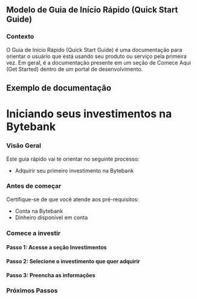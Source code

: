 ## Modelo de Guia de Início Rápido (Quick Start Guide)

### Contexto 
O Guia de Início Rápido (Quick Start Guide) é uma documentação para orientar o usuário que está usando seu produto ou serviço pela primeira vez. Em geral, é a documentação presente em um seção de Comece Aqui (Get Started) dentro de um portal de desenvolvimento.

## Exemplo de documentação 

# Iniciando seus investimentos na Bytebank

### Visão Geral

Este guia rápido vai te orientar no seguinte processo:

* Adquirir seu primeiro investimento na Bytebank

### Antes de começar

Certifique-se de que você atende aos pré-requisitos:

* Conta na Bytebank
* Dinheiro disponível em conta

### Comece a investir

#### Passo 1: Acesse a seção Investimentos 
#### Passo 2: Selecione o investimento que quer adquirir 

#### Passo 3: Preencha as informações  



### Próximos Passos 
